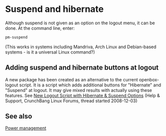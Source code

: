 # Suspend and hibernate

Although suspend is not given as an option on the logout menu, it can be done.
At the command line, enter:

```bash
pm-suspend
```

(This works in systems including Mandriva, Arch Linux and Debian-based systems -
is it a universal Linux command?)

## Adding suspend and hibernate buttons at logout

A new package has been created as an alternative to the current
openbox-logout script. It is a script which adds additional buttons for
"Hibernate" and "Suspend" at logout. It may give mixed results with
actually using these features. See
[New Logout Script with Hibernate & Suspend Options](https://crunchbang.org/forums/topic/148/new-logout-script-with-hibernate-suspend-options/)
(Help & Support, CrunchBang Linux Forums, thread started 2008-12-03)

## See also

[Power management](PowerManagement.md)

